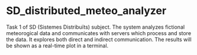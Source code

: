 # SD_distributed_meteo_analyzer
Task 1 of SD (Sistemes Distribuïts) subject. The system analyzes fictional meteorogical data and communicates with servers which process and store the data. It explores both direct and indirect communication. The results will be shown as a real-time plot in a terminal.
